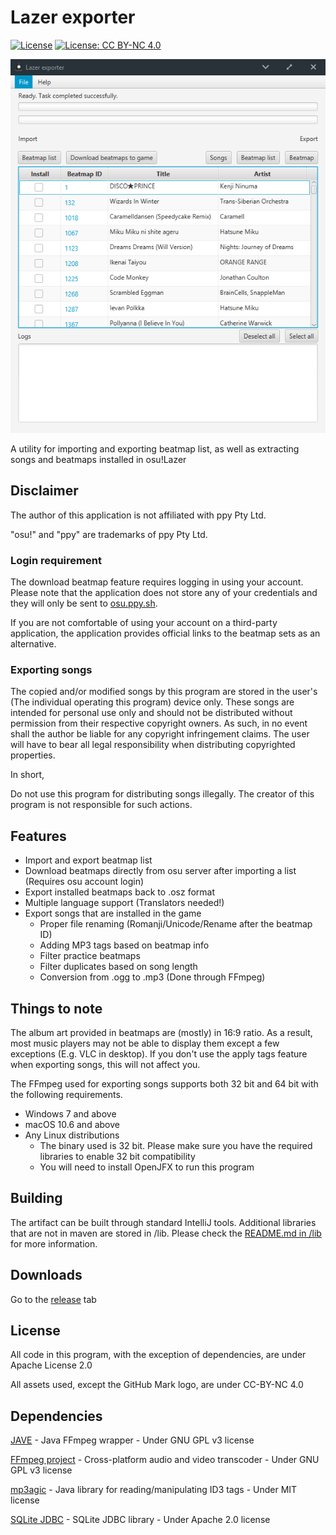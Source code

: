 # Lazer exporter

[![License](https://img.shields.io/badge/License-Apache%202.0-blue.svg)](https://opensource.org/licenses/Apache-2.0)
[![License: CC BY-NC 4.0](https://img.shields.io/badge/License-CC%20BY--NC%204.0-lightgrey.svg)](https://creativecommons.org/licenses/by-nc/4.0/)

![Screenshot](docs/screenshot.png)

A utility for importing and exporting beatmap list, as well as extracting songs and beatmaps installed in osu!Lazer

## Disclaimer

The author of this application is not affiliated with ppy Pty Ltd.

"osu!" and "ppy" are trademarks of ppy Pty Ltd.

### Login requirement

The download beatmap feature requires logging in using your account. Please note that the application does not store any of your credentials and they will only be sent to [osu.ppy.sh](https://osu.ppy.sh).

If you are not comfortable of using your account on a third-party application, the application provides official links to the beatmap sets as an alternative.

### Exporting songs

The copied and/or modified songs by this program are stored in the user's (The individual operating this program) device only. These songs are intended for personal use only and should not be distributed without permission from their respective copyright owners. As such, in no event shall the author be liable for any copyright infringement claims. The user will have to bear all legal responsibility when distributing copyrighted properties.

In short,

Do not use this program for distributing songs illegally. The creator of this program is not responsible for such actions.

## Features
* Import and export beatmap list
* Download beatmaps directly from osu server after importing a list (Requires osu account login)
* Export installed beatmaps back to .osz format
* Multiple language support (Translators needed!)
* Export songs that are installed in the game
    * Proper file renaming (Romanji/Unicode/Rename after the beatmap ID)
    * Adding MP3 tags based on beatmap info
    * Filter practice beatmaps
    * Filter duplicates based on song length
    * Conversion from .ogg to .mp3 (Done through FFmpeg)
    
## Things to note

The album art provided in beatmaps are (mostly) in 16:9 ratio. As a result, most music players may not be able to display them except a few exceptions (E.g. VLC in desktop). If you don't use the apply tags feature when exporting songs, this will not affect you.

The FFmpeg used for exporting songs supports both 32 bit and 64 bit with the following requirements.

* Windows 7 and above
* macOS 10.6 and above
* Any Linux distributions
  * The binary used is 32 bit. Please make sure you have the required libraries to enable 32 bit compatibility
  * You will need to install OpenJFX to run this program

## Building

The artifact can be built through standard IntelliJ tools. Additional libraries that are not in maven are stored in /lib. Please check the [README.md in /lib](https://github.com/ringosham/Lazer-exporter/tree/master/lib) for more information.

## Downloads

Go to the [release](https://github.com/ringosham/Lazer-exporter/releases) tab

## License

All code in this program, with the exception of dependencies, are under Apache License 2.0

All assets used, except the GitHub Mark logo, are under CC-BY-NC 4.0

## Dependencies

[JAVE](https://sauronsoftware.it/index.php) - Java FFmpeg wrapper - Under GNU GPL v3 license

[FFmpeg project](https://ffmpeg.org) - Cross-platform audio and video transcoder - Under GNU GPL v3 license

[mp3agic](https://github.com/mpatric/mp3agic) - Java library for reading/manipulating ID3 tags - Under MIT license

[SQLite JDBC](https://xerial.org/) - SQLite JDBC library - Under Apache 2.0 license